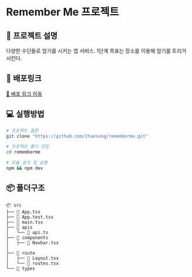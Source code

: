 # Remember Me 프로젝트

## 📖 프로젝트 설명

다양한 수단들로 암기를 시키는 앱 서비스.
1단계 목표는 장소를 이용해 암기를 트리거 시킨다.

## 🔗 배포링크

[🔗 배포 링크 이동]()

## 💻 실행방법

```bash
# 프로젝트 클론
git clone "https://github.com/2taesung/rememberme.git"

# 프로젝트 폴더 진입
cd rememberme

# 모듈 설치 및 실행
npm && npm dev
```

## 📦 폴더구조

```
📦 src
├── 📄 App.tsx
├── 🧪 App.test.tsx
├── 📄 main.tsx
├── 📂 apis
│   └── 📄 api.ts
├── 📂 components
│   ├── 📄 Navbar.tsx
│
├── 📂 route
│   ├── 📄 Layout.tsx
│   └── 📄 routes.tsx
└── 📂 types
```

